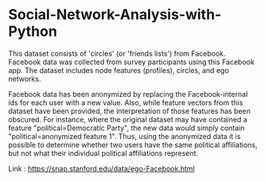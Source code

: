 # Social-Network-Analysis-with-Python

This dataset consists of 'circles' (or 'friends lists') from Facebook. Facebook data was collected from survey participants using this Facebook app. The dataset includes node features (profiles), circles, and ego networks.

Facebook data has been anonymized by replacing the Facebook-internal ids for each user with a new value. Also, while feature vectors from this dataset have been provided, the interpretation of those features has been obscured. For instance, where the original dataset may have contained a feature "political=Democratic Party", the new data would simply contain "political=anonymized feature 1". Thus, using the anonymized data it is possible to determine whether two users have the same political affiliations, but not what their individual political affiliations represent.

Link : https://snap.stanford.edu/data/ego-Facebook.html
